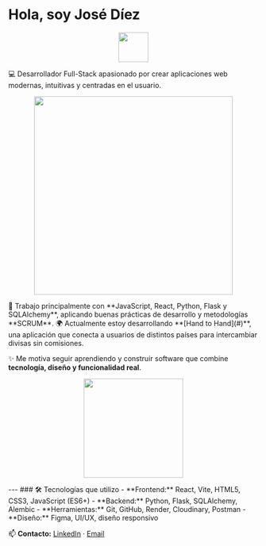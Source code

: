# Hola, soy José Díez

<p align="center">
  <img src="https://media.giphy.com/media/hvRJCLFzcasrR4ia7z/giphy.gif" width="60"/>
</p>

💻 Desarrollador Full-Stack apasionado por crear aplicaciones web modernas, intuitivas y centradas en el usuario.  
<p align="center">
  <img src="https://media.giphy.com/media/qgQUggAC3Pfv687qPC/giphy.gif" width="400"/>
</p>
🚀 Trabajo principalmente con **JavaScript, React, Python, Flask y SQLAlchemy**, aplicando buenas prácticas de desarrollo y metodologías **SCRUM**.  
🌍 Actualmente estoy desarrollando **[Hand to Hand](#)**, una aplicación que conecta a usuarios de distintos países para intercambiar divisas sin comisiones.  

✨ Me motiva seguir aprendiendo y construir software que combine **tecnología, diseño y funcionalidad real**.
<p align="center">
  <img src="https://media.giphy.com/media/Y4ak9Ki2GZCbJxAnJD/giphy.gif" width="200"/>
</p>
---
### 🛠️ Tecnologías que utilizo
- **Frontend:** React, Vite, HTML5, CSS3, JavaScript (ES6+)
- **Backend:** Python, Flask, SQLAlchemy, Alembic
- **Herramientas:** Git, GitHub, Render, Cloudinary, Postman
- **Diseño:** Figma, UI/UX, diseño responsivo

📫 **Contacto:** [LinkedIn](https://www.linkedin.com/in/jose-diez-gonzalez-9a7535387/) · [Email](jose.jdg37@gmail.com)
